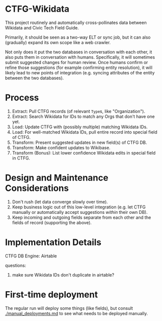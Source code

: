 # CTFG-Wikidata

This project routinely and automatically cross-pollinates data between Wikidata and Civic Tech Field Guide.

Primarily, it should be seen as a two-way ELT or sync job,
but it can also (gradually) expand its own scope like a web crawler.

Not only does it put the two databases in conversation with each other,
it also puts them in conversation with humans.
Specifically, it will sometimes submit suggested changes for human review.
Once humans confirm or refine those suggestions
(for example confirming entity resolution),
it will likely lead to new points of integration
(e.g. syncing attributes of the entity between the two databases).

# Process
1. Extract: Pull CTFG records (of relevant `Type`s, like "Organization").
1. Extract: Search Wikidata for IDs to match any Orgs that don't have one yet.
1. Load: Update CTFG with (possibly multiple) matching Wikidata IDs.
1. Load: For well-matched Wikidata IDs, pull entire record into special field of CTFG.
1. Transform: Present suggested updates in new field(s) of CTFG DB.
1. Transform: Make confident updates to Wikibase.
1. Transform (Bonus): List lower confidence Wikidata edits in special field in CTFG.

# Design and Maintenance Considerations
1. Don't rush (let data converge slowly over time).
1. Keep business logic out of this low-level integration
(e.g. let CTFG manually or automatically accept suggestions _within_ their own DB).
1. Keep incoming and outgoing fields separate from each other and the fields of record (supporting the above).

# Implementation Details
CTFG DB Engine: Airtable

questions:
1. make sure Wikidata IDs don't duplicate in airtable?

# First-time deployment
The regular run will deploy some things (like fields),
but consult [./manual_deployments.md](./manual_deployments.md) to see what needs to be deployed manually.

